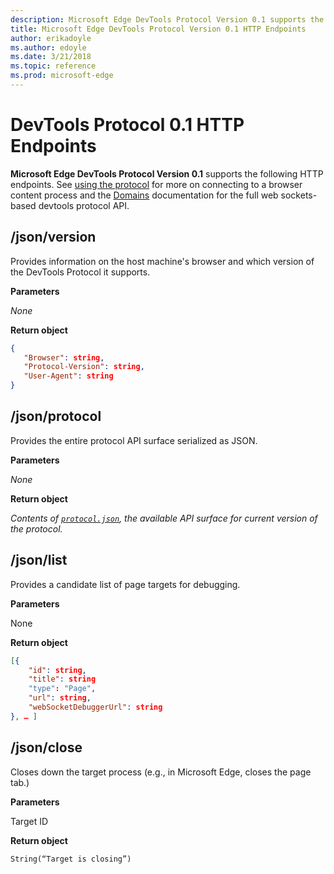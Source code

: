 ```yaml
---
description: Microsoft Edge DevTools Protocol Version 0.1 supports the following HTTP endpoints.
title: Microsoft Edge DevTools Protocol Version 0.1 HTTP Endpoints
author: erikadoyle
ms.author: edoyle
ms.date: 3/21/2018
ms.topic: reference
ms.prod: microsoft-edge
---
```


# DevTools Protocol 0.1 HTTP Endpoints

**Microsoft Edge DevTools Protocol Version 0.1** supports the following HTTP endpoints. See [using the protocol](../index.md#using-the-protocol) for more on connecting to a browser content process and the [Domains](domains/index.md) documentation for the full web sockets-based devtools protocol API.


## /json/version
Provides information on the host machine's browser and which version of the DevTools Protocol it supports.

**Parameters**

*None*

**Return object**

```json
{ 
   "Browser": string, 
   "Protocol-Version": string, 
   "User-Agent": string
}
```

## /json/protocol

Provides the entire protocol API surface serialized as JSON.

**Parameters**

*None*

**Return object**

*Contents of [`protocol.json`](), the available API surface for current version of the protocol.* 

## /json/list

Provides a candidate list of page targets for debugging.

**Parameters**

None 

**Return object**

```json
[{ 
    "id": string, 
    "title": string 
    "type": "Page", 
    "url": string, 
    "webSocketDebuggerUrl": string 
}, … ]
```

## /json/close

Closes down the target process (e.g., in Microsoft Edge, closes the page tab.)

**Parameters**

Target ID 

**Return object**

```
String(“Target is closing”)
```